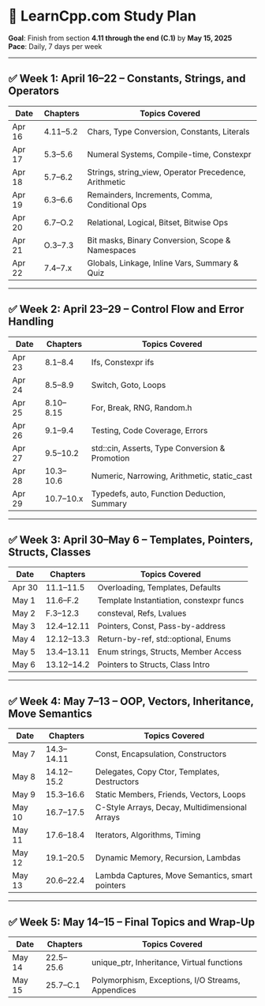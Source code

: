 # 🧠 LearnCpp.com Study Plan  
**Goal**: Finish from section **4.11 through the end (C.1)** by **May 15, 2025**  
**Pace**: Daily, 7 days per week  

---

## ✅ Week 1: April 16–22 – Constants, Strings, and Operators

| Date     | Chapters         | Topics Covered                                           |
|----------|------------------|-----------------------------------------------------------|
| Apr 16   | 4.11–5.2         | Chars, Type Conversion, Constants, Literals              |
| Apr 17   | 5.3–5.6          | Numeral Systems, Compile-time, Constexpr                 |
| Apr 18   | 5.7–6.2          | Strings, string_view, Operator Precedence, Arithmetic     |
| Apr 19   | 6.3–6.6          | Remainders, Increments, Comma, Conditional Ops           |
| Apr 20   | 6.7–O.2          | Relational, Logical, Bitset, Bitwise Ops                 |
| Apr 21   | O.3–7.3          | Bit masks, Binary Conversion, Scope & Namespaces         |
| Apr 22   | 7.4–7.x          | Globals, Linkage, Inline Vars, Summary & Quiz            |

---

## ✅ Week 2: April 23–29 – Control Flow and Error Handling

| Date     | Chapters         | Topics Covered                                           |
|----------|------------------|-----------------------------------------------------------|
| Apr 23   | 8.1–8.4          | Ifs, Constexpr ifs                                       |
| Apr 24   | 8.5–8.9          | Switch, Goto, Loops                                      |
| Apr 25   | 8.10–8.15        | For, Break, RNG, Random.h                                |
| Apr 26   | 9.1–9.4          | Testing, Code Coverage, Errors                           |
| Apr 27   | 9.5–10.2         | std::cin, Asserts, Type Conversion & Promotion           |
| Apr 28   | 10.3–10.6        | Numeric, Narrowing, Arithmetic, static_cast              |
| Apr 29   | 10.7–10.x        | Typedefs, auto, Function Deduction, Summary              |

---

## ✅ Week 3: April 30–May 6 – Templates, Pointers, Structs, Classes

| Date     | Chapters         | Topics Covered                                           |
|----------|------------------|-----------------------------------------------------------|
| Apr 30   | 11.1–11.5        | Overloading, Templates, Defaults                         |
| May 1    | 11.6–F.2         | Template Instantiation, constexpr funcs                  |
| May 2    | F.3–12.3         | consteval, Refs, Lvalues                                 |
| May 3    | 12.4–12.11       | Pointers, Const, Pass-by-address                         |
| May 4    | 12.12–13.3       | Return-by-ref, std::optional, Enums                     |
| May 5    | 13.4–13.11       | Enum strings, Structs, Member Access                     |
| May 6    | 13.12–14.2       | Pointers to Structs, Class Intro                         |

---

## ✅ Week 4: May 7–13 – OOP, Vectors, Inheritance, Move Semantics

| Date     | Chapters         | Topics Covered                                           |
|----------|------------------|-----------------------------------------------------------|
| May 7    | 14.3–14.11       | Const, Encapsulation, Constructors                       |
| May 8    | 14.12–15.2       | Delegates, Copy Ctor, Templates, Destructors             |
| May 9    | 15.3–16.6        | Static Members, Friends, Vectors, Loops                  |
| May 10   | 16.7–17.5        | C-Style Arrays, Decay, Multidimensional Arrays           |
| May 11   | 17.6–18.4        | Iterators, Algorithms, Timing                            |
| May 12   | 19.1–20.5        | Dynamic Memory, Recursion, Lambdas                       |
| May 13   | 20.6–22.4        | Lambda Captures, Move Semantics, smart pointers          |

---

## ✅ Week 5: May 14–15 – Final Topics and Wrap-Up

| Date     | Chapters         | Topics Covered                                           |
|----------|------------------|-----------------------------------------------------------|
| May 14   | 22.5–25.6        | unique_ptr, Inheritance, Virtual functions               |
| May 15   | 25.7–C.1         | Polymorphism, Exceptions, I/O Streams, Appendices        |
